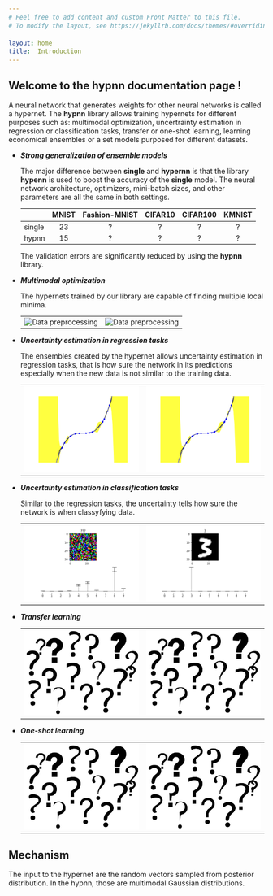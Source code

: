 ```yaml
---
# Feel free to add content and custom Front Matter to this file.
# To modify the layout, see https://jekyllrb.com/docs/themes/#overriding-theme-defaults

layout: home
title:  Introduction
---
```


##  Welcome to the **hypnn** documentation page !

A neural network that generates weights for other neural networks is called a hypernet. The **hypnn** library allows training hypernets for different purposes such as: 
multimodal optimization, uncertrainty estimation in regression or classification tasks, transfer or one-shot learning, learning economical ensembles or a set models purposed for different datasets.


* ***Strong generalization of ensemble models***

	The major difference between **single** and **hypernn** is 
	that the library **hypenn** is used to boost the accuracy of the **single** model. 
	The neural network architecture, optimizers, mini-batch sizes, and other parameters are all the same in both settings. 


	|               | MNIST         | Fashion-MNIST | CIFAR10  |  CIFAR100  |  KMNIST    |
	| ------------- |:-------------:|:-------------:|:--------:|:----------:|:----------:|
	| single        | 23            |       ?       |    ?     |     ?      |      ?     |
	| hypnn         | 15            |       ?       |    ?     |     ?      |      ?     |

	The validation errors are significantly reduced by using the **hypnn** library.




* ***Multimodal optimization***

	The hypernets trained by our library are capable of finding multiple local minima.

	<p align="center">
	 <table style="width:100%">
	  <tr>
	    <td><img alt="Data preprocessing" title="Data preprocessing" src="/assets/1.gif" width="650"></td>
	    <td><img alt="Data preprocessing" title="Data preprocessing" src="/assets/3.gif" width="650"></td>
	  </tr>
	</table>
	</p>




* ***Uncertainty estimation in regression tasks*** 

	The ensembles created by the hypernet allows uncertainty estimation in regression tasks, 
	that is how sure the network in its predictions especially when the new data is not similar to the training data.


	<p align="center">
	 <table style="width:100%">
	  <tr>
	    <td><img alt="Data preprocessing" title="Data preprocessing" src="/assets/regression.png" width="width:100%"></td>
	    <td><img alt="Data preprocessing" title="Data preprocessing" src="/assets/regression.png" width="width:100%"></td>
	  </tr>
	</table>
	</p>


* ***Uncertainty estimation in classification tasks*** 

	Similar to the regression tasks, the uncertainty tells how sure the network is when classyfying data.

	<p align="center">
	 <table style="width:100%">
	  <tr>
	    <td><img alt="Data preprocessing" title="Data preprocessing" src="/assets/Figure_1.png" width="width:100%"></td>
	    <td><img alt="Data preprocessing" title="Data preprocessing" src="/assets/Figure_2.png" width="width:100%"></td>
	  </tr>
	</table>
	</p>


* ***Transfer learning***

	<p align="center">
	 <table style="width:100%">
	  <tr>
	    <td><img alt="Data preprocessing" title="Data preprocessing" src="/assets/blank.png" width="width:100%"></td>
	    <td><img alt="Data preprocessing" title="Data preprocessing" src="/assets/blank.png" width="width:100%"></td>
	  </tr>
	</table>
	</p>


* ***One-shot learning***


	<p align="center">
	 <table style="width:100%">
	  <tr>
	    <td><img alt="Data preprocessing" title="Data preprocessing" src="/assets/blank.png" width="width:100%"></td>
	    <td><img alt="Data preprocessing" title="Data preprocessing" src="/assets/blank.png" width="width:100%"></td>
	  </tr>
	</table>
	</p>


## Mechanism


The input to the hypernet are the random vectors sampled from posterior distribution. 
In the hypnn, those are multimodal Gaussian distributions. 







